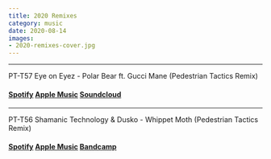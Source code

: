 ```yaml
---
title: 2020 Remixes
category: music
date: 2020-08-14
images:
- 2020-remixes-cover.jpg
---
```


***

PT-T57 Eye on Eyez - Polar Bear ft. Gucci Mane (Pedestrian Tactics Remix)

 #### [Spotify](https://open.spotify.com/album/4ZnBnz8WJxeYMNvqdsMpbg?si=YfD9T_XOS9izvM50NBpzUQ) [Apple Music](https://music.apple.com/us/album/polar-bear-the-remixes-feat-gucci-mane-single/1527324211) [Soundcloud](https://soundcloud.com/pedestriantactics/pt-t57)

***

PT-T56 Shamanic Technology & Dusko - Whippet Moth (Pedestrian Tactics Remix)

#### [Spotify](https://open.spotify.com/album/03l5VuEmDsCW08E5GR9BzY?si=6UCi05OBS56gdEBjH6U3RA) [Apple Music](https://music.apple.com/il/album/artifacts-the-remixes/1515024682) [Bandcamp](https://omnitemplemusic.bandcamp.com/album/artifacts-the-remixes)


